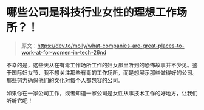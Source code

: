 # 哪些公司是科技行业女性的理想工作场所？！

> 原文：<https://dev.to/molly/what-companies-are-great-places-to-work-at-for-women-in-tech-26nd>

不幸的是，这些天从在有毒工作场所工作的妇女那里听到的恐怖故事并不少见。鉴于国际妇女节，我不想关注那些有毒的工作场所，而是想展示那些做得好的公司。那些努力确保他们的文化对每个人都包容的公司。

如果你在一家公司工作，或者知道一家公司是女性从事技术工作的好地方，让我们听听它吧！